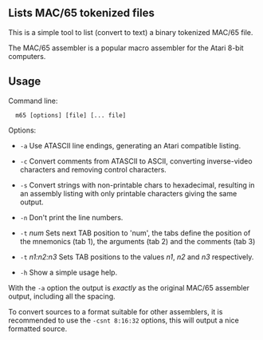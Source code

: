 Lists MAC/65 tokenized files
----------------------------

This is a simple tool to list (convert to text) a binary tokenized MAC/65 file.

The MAC/65 assembler is a popular macro assembler for the Atari 8-bit
computers.

Usage
-----

Command line:
```
  m65 [options] [file] [... file]
```

Options:

 - `-a`          Use ATASCII line endings, generating an Atari compatible listing.

 - `-c`          Convert comments from ATASCII to ASCII, converting
                 inverse-video characters and removing control characters.

 - `-s`          Convert strings with non-printable chars to hexadecimal, resulting
                 in an assembly listing with only printable characters giving
                 the same output.

 - `-n`          Don't print the line numbers.

 - `-t` _num_    Sets next TAB position to 'num', the tabs define the position of
                 the mnemonics (tab 1), the arguments (tab 2) and the comments
                 (tab 3)

 - `-t` _n1:n2:n3_  Sets TAB positions to the values _n1_, _n2_ and _n3_
                    respectively.

 - `-h`          Show a simple usage help.

With the `-a` option the output is *exactly* as the original MAC/65 assembler
output, including all the spacing.

To convert sources to a format suitable for other assemblers, it is recommended to use
the `-csnt 8:16:32` options, this will output a nice formatted source.


